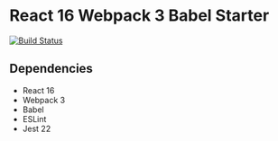 # React 16 Webpack 3 Babel Starter

[![Build Status](https://travis-ci.org/ilhanadiyaman/react-starter.svg?branch=master)](https://travis-ci.org/ilhanadiyaman/react-starter)

## Dependencies

* React 16
* Webpack 3
* Babel
* ESLint
* Jest 22
